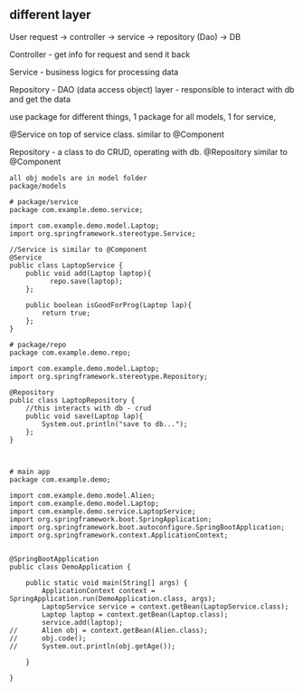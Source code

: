 ## different layer

User request -> controller -> service -> repository (Dao) -> DB

Controller - get info for request and send it back

Service - business logics for processing data

Repository - DAO (data access object) layer - responsible to interact with db and get the data 

use package for different things, 1 package for all models, 1 for service, 

@Service on top of service class. similar to @Component

Repository - a class to do CRUD, operating with db. @Repository similar to @Component

```
all obj models are in model folder
package/models

# package/service
package com.example.demo.service;

import com.example.demo.model.Laptop;
import org.springframework.stereotype.Service;

//Service is similar to @Component
@Service
public class LaptopService {
    public void add(Laptop laptop){
          repo.save(laptop);
    };

    public boolean isGoodForProg(Laptop lap){
        return true;
    };
}

# package/repo
package com.example.demo.repo;

import com.example.demo.model.Laptop;
import org.springframework.stereotype.Repository;

@Repository
public class LaptopRepository {
    //this interacts with db - crud
    public void save(Laptop lap){
        System.out.println("save to db...");
    };
}



# main app
package com.example.demo;

import com.example.demo.model.Alien;
import com.example.demo.model.Laptop;
import com.example.demo.service.LaptopService;
import org.springframework.boot.SpringApplication;
import org.springframework.boot.autoconfigure.SpringBootApplication;
import org.springframework.context.ApplicationContext;


@SpringBootApplication
public class DemoApplication {

	public static void main(String[] args) {
		ApplicationContext context = SpringApplication.run(DemoApplication.class, args);
		LaptopService service = context.getBean(LaptopService.class);
		Laptop laptop = context.getBean(Laptop.class);
		service.add(laptop);
//		Alien obj = context.getBean(Alien.class);
//		obj.code();
//		System.out.println(obj.getAge());

	}

}


```
